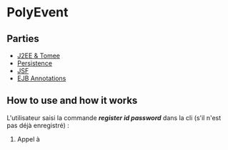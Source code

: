 # PolyEvent

## Parties

- [J2EE & Tomee](https://github.com/Shanoi/bug-free-disco/tree/master/XQC/Parties/j2eetomee.md)
- [Persistence](https://github.com/Shanoi/bug-free-disco/tree/master/XQC/Parties/persistence.md)
- [JSF](https://github.com/Shanoi/bug-free-disco/tree/master/XQC/Parties/jsf.md)
- [EJB Annotations](https://github.com/Shanoi/bug-free-disco/tree/master/XQC/Parties/EJBAnnotations.md)

## How to use and how it works

L'utilisateur saisi la commande ***register id password*** dans la cli (s'il n'est pas déjà enregistré) :
1. Appel à
